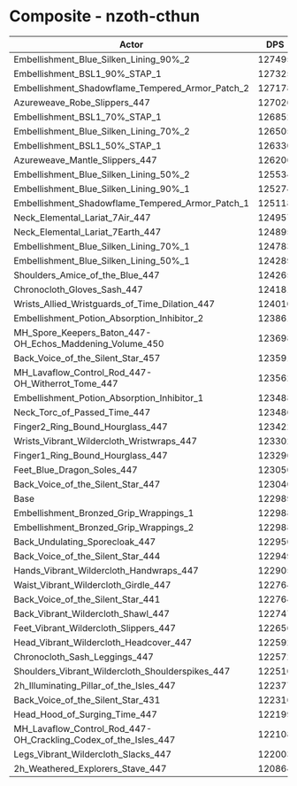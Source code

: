 # Composite - nzoth-cthun
| Actor | DPS | Increase |
|---|:---:|:---:|
|Embellishment_Blue_Silken_Lining_90%_2|127495|3.66%|
|Embellishment_BSL1_90%_STAP_1|127325|3.53%|
|Embellishment_Shadowflame_Tempered_Armor_Patch_2|127178|3.41%|
|Azureweave_Robe_Slippers_447|127026|3.28%|
|Embellishment_BSL1_70%_STAP_1|126852|3.14%|
|Embellishment_Blue_Silken_Lining_70%_2|126505|2.86%|
|Embellishment_BSL1_50%_STAP_1|126330|2.72%|
|Azureweave_Mantle_Slippers_447|126206|2.62%|
|Embellishment_Blue_Silken_Lining_50%_2|125534|2.07%|
|Embellishment_Blue_Silken_Lining_90%_1|125274|1.86%|
|Embellishment_Shadowflame_Tempered_Armor_Patch_1|125118|1.73%|
|Neck_Elemental_Lariat_7Air_447|124957|1.60%|
|Neck_Elemental_Lariat_7Earth_447|124895|1.55%|
|Embellishment_Blue_Silken_Lining_70%_1|124783|1.46%|
|Embellishment_Blue_Silken_Lining_50%_1|124289|1.06%|
|Shoulders_Amice_of_the_Blue_447|124265|1.04%|
|Chronocloth_Gloves_Sash_447|124181|0.97%|
|Wrists_Allied_Wristguards_of_Time_Dilation_447|124010|0.83%|
|Embellishment_Potion_Absorption_Inhibitor_2|123861|0.71%|
|MH_Spore_Keepers_Baton_447-OH_Echos_Maddening_Volume_450|123698|0.58%|
|Back_Voice_of_the_Silent_Star_457|123591|0.49%|
|MH_Lavaflow_Control_Rod_447-OH_Witherrot_Tome_447|123562|0.47%|
|Embellishment_Potion_Absorption_Inhibitor_1|123488|0.41%|
|Neck_Torc_of_Passed_Time_447|123486|0.40%|
|Finger2_Ring_Bound_Hourglass_447|123422|0.35%|
|Wrists_Vibrant_Wildercloth_Wristwraps_447|123302|0.25%|
|Finger1_Ring_Bound_Hourglass_447|123296|0.25%|
|Feet_Blue_Dragon_Soles_447|123050|0.05%|
|Back_Voice_of_the_Silent_Star_447|123040|0.04%|
|Base|122989|0.00%|
|Embellishment_Bronzed_Grip_Wrappings_1|122988|0.00%|
|Embellishment_Bronzed_Grip_Wrappings_2|122988|0.00%|
|Back_Undulating_Sporecloak_447|122950|-0.03%|
|Back_Voice_of_the_Silent_Star_444|122949|-0.03%|
|Hands_Vibrant_Wildercloth_Handwraps_447|122905|-0.07%|
|Waist_Vibrant_Wildercloth_Girdle_447|122764|-0.18%|
|Back_Voice_of_the_Silent_Star_441|122764|-0.18%|
|Back_Vibrant_Wildercloth_Shawl_447|122747|-0.20%|
|Feet_Vibrant_Wildercloth_Slippers_447|122656|-0.27%|
|Head_Vibrant_Wildercloth_Headcover_447|122592|-0.32%|
|Chronocloth_Sash_Leggings_447|122572|-0.34%|
|Shoulders_Vibrant_Wildercloth_Shoulderspikes_447|122510|-0.39%|
|2h_Illuminating_Pillar_of_the_Isles_447|122377|-0.50%|
|Back_Voice_of_the_Silent_Star_431|122316|-0.55%|
|Head_Hood_of_Surging_Time_447|122199|-0.64%|
|MH_Lavaflow_Control_Rod_447-OH_Crackling_Codex_of_the_Isles_447|122108|-0.72%|
|Legs_Vibrant_Wildercloth_Slacks_447|122003|-0.80%|
|2h_Weathered_Explorers_Stave_447|120864|-1.73%|
